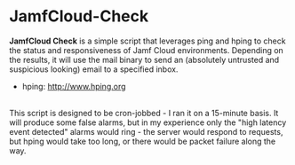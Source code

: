 # JamfCloud-Check

<b>JamfCloud Check</b> is a simple script that leverages ping and hping to check the status and responsiveness of Jamf Cloud environments. Depending on the results, it will use the mail binary to send an (absolutely untrusted and suspicious looking) email to a specified inbox.
<br>
* hping: http://www.hping.org
<br>
This script is designed to be cron-jobbed - I ran it on a 15-minute basis. It will produce some false alarms, but in my experience only the "high latency event detected" alarms would ring - the server would respond to requests, but hping would take too long, or there would be packet failure along the way.

